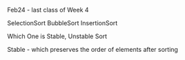 Feb24 - last class of Week 4

SelectionSort
BubbleSort
InsertionSort

Which One is Stable, Unstable Sort

Stable - which preserves the order of elements after sorting

